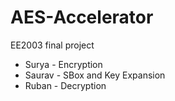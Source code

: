 # AES-Accelerator
EE2003 final project
* Surya - Encryption
* Saurav - SBox and Key Expansion
* Ruban - Decryption
